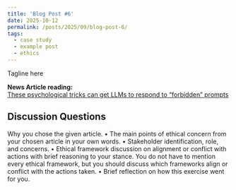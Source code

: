 ```yaml
---
title: 'Blog Post #6'
date: 2025-10-12
permalink: /posts/2025/09/blog-post-6/
tags:
  - case study
  - example post
  - ethics
---
```


Tagline here

**News Article reading:**  
[These psychological tricks can get LLMs to respond to “forbidden” prompts](https://arstechnica.com/science/2025/09/these-psychological-tricks-can-get-llms-to-respond-to-forbidden-prompts/)

Discussion Questions
---
Why you chose the given article.
• The main points of ethical concern from your chosen article in your own words.
• Stakeholder identification, role, and concerns.
• Ethical framework discussion on alignment or conflict with actions with brief reasoning
to your stance. You do not have to mention every ethical framework, but you should
discuss which frameworks align or conflict with the actions taken.
• Brief reflection on how this exercise went for you.